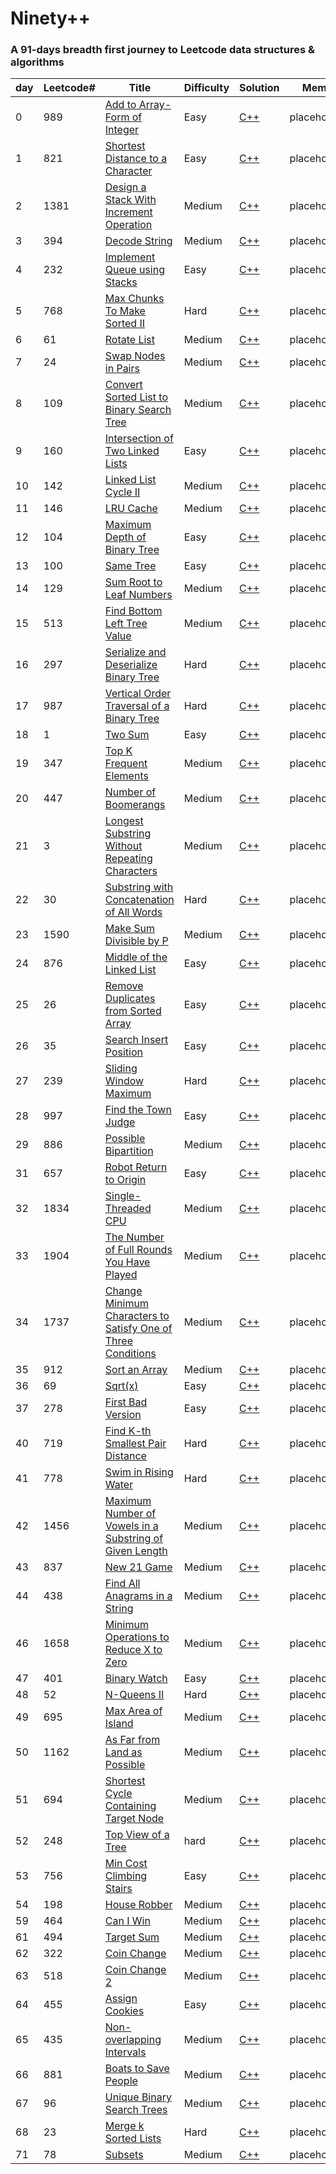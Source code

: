 Ninety++
========

### A 91-days breadth first journey to Leetcode data structures \& algorithms


| day | Leetcode# | Title | Difficulty | Solution | Memo |
|-----| --------- | ----- | ---------- | -------- | ---- | 
| 0 |989|[Add to Array-Form of Integer](https://leetcode.com/problems/add-to-array-form-of-integer/) | Easy | [C++](./trunk/day01/solution.cpp)|placeholder|
| 1 |821|[Shortest Distance to a Character](https://leetcode.com/problems/shortest-distance-to-a-character/) | Easy | [C++](./trunk/day02/solution.cpp)|placeholder|
| 2 |1381|[Design a Stack With Increment Operation](https://leetcode.com/problems/design-a-stack-with-increment-operation/) | Medium | [C++](./trunk/day03/solution.cpp)|placeholder|
| 3 |394|[Decode String](https://leetcode.com/problems/decode-string/) | Medium | [C++](./trunk/day04/solution.cpp)|placeholder|
| 4 |232|[Implement Queue using Stacks](https://leetcode.com/problems/implement-queue-using-stacks/) | Easy | [C++](./trunk/day05/solution.cpp)|placeholder|
| 5 |768|[Max Chunks To Make Sorted II](https://leetcode.com/problems/max-chunks-to-make-sorted-ii/) | Hard | [C++](./trunk/day06/solution.cpp)|placeholder|
| 6 |61|[Rotate List](https://leetcode.com/problems/rotate-list/) | Medium | [C++](./trunk/day07/solution.cpp)|placeholder|
| 7 |24|[Swap Nodes in Pairs](https://leetcode.com/problems/swap-nodes-in-pairs/) | Medium | [C++](./trunk/day08/solution.cpp)|placeholder|
| 8 |109|[Convert Sorted List to Binary Search Tree](https://leetcode.com/problems/convert-sorted-list-to-binary-search-tree/) | Medium | [C++](./trunk/day09/solution.cpp)|placeholder|
| 9 |160|[Intersection of Two Linked Lists](https://leetcode.com/problems/intersection-of-two-linked-lists/) | Easy | [C++](./trunk/day10/solution.cpp)|placeholder|
| 10 |142|[Linked List Cycle II](https://leetcode.com/problems/linked-list-cycle-ii/) | Medium | [C++](./trunk/day11/solution.cpp)|placeholder|
| 11 |146|[LRU Cache](https://leetcode.com/problems/lru-cache/) | Medium | [C++](./trunk/day12/solution.cpp)|placeholder|
| 12 |104|[Maximum Depth of Binary Tree](https://leetcode.com/problems/maximum-depth-of-binary-tree/) | Easy | [C++](./trunk/day13/solution.cpp)|placeholder|
| 13 |100|[Same Tree](https://leetcode.com/problems/same-tree/) | Easy | [C++](./trunk/day14/solution.cpp)|placeholder|
| 14 |129|[Sum Root to Leaf Numbers](https://leetcode.com/problems/sum-root-to-leaf-numbers/) | Medium | [C++](./trunk/day15/solution.cpp)|placeholder|
| 15 |513|[Find Bottom Left Tree Value](https://leetcode.com/problems/find-bottom-left-tree-value/) | Medium | [C++](./trunk/day16/solution.cpp)|placeholder|
| 16 |297|[Serialize and Deserialize Binary Tree](https://leetcode.com/problems/serialize-and-deserialize-binary-tree/) | Hard | [C++](./trunk/day17/solution.cpp)|placeholder|
| 17 |987|[Vertical Order Traversal of a Binary Tree](https://leetcode.com/problems/vertical-order-traversal-of-a-binary-tree/) | Hard | [C++](./trunk/day18/solution.cpp)|placeholder|
| 18 |1|[Two Sum](https://leetcode.com/problems/two-sum/) | Easy | [C++](./trunk/day19/solution.cpp)|placeholder|
| 19 |347|[Top K Frequent Elements](https://leetcode.com/problems/top-k-frequent-elements/) | Medium | [C++](./trunk/day20/solution.cpp)|placeholder|
| 20 |447|[Number of Boomerangs](https://leetcode.com/problems/number-of-boomerangs/) | Medium | [C++](./trunk/day21/solution.cpp)|placeholder|
| 21 |3|[Longest Substring Without Repeating Characters](https://leetcode.com/problems/longest-substring-without-repeating-characters/) | Medium | [C++](./trunk/day22/solution.cpp)|placeholder|
| 22 |30|[Substring with Concatenation of All Words](https://leetcode.com/problems/substring-with-concatenation-of-all-words/) | Hard | [C++](./trunk/day23/solution.cpp)|placeholder|
| 23 |1590|[Make Sum Divisible by P](https://leetcode.com/problems/make-sum-divisible-by-p/) | Medium | [C++](./trunk/day24/solution.cpp)|placeholder|
| 24 |876|[Middle of the Linked List](https://leetcode.com/problems/middle-of-the-linked-list/) | Easy | [C++](./trunk/day25/solution.cpp)|placeholder|
| 25 |26|[Remove Duplicates from Sorted Array](https://leetcode.com/problems/remove-duplicates-from-sorted-array/) | Easy | [C++](./trunk/day26/solution.cpp)|placeholder|
| 26 |35|[Search Insert Position](https://leetcode.com/problems/search-insert-position/) | Easy | [C++](./trunk/day27/solution.cpp)|placeholder|
| 27 |239|[Sliding Window Maximum](https://leetcode.com/problems/sliding-window-maximum/) | Hard | [C++](./trunk/day28/solution.cpp)|placeholder|
| 28 |997|[Find the Town Judge](https://leetcode.com/problems/find-the-town-judge/) | Easy | [C++](./trunk/day29/solution.cpp)|placeholder|
| 29 |886|[Possible Bipartition](https://leetcode.com/problems/possible-bipartition/) | Medium | [C++](./trunk/day30/solution.cpp)|placeholder|
| 31 |657|[Robot Return to Origin](https://leetcode.com/problems/robot-return-to-origin/) | Easy | [C++](./trunk/day32/solution.cpp)|placeholder|
| 32 |1834|[Single-Threaded CPU](https://leetcode.com/problems/single-threaded-cpu/) | Medium | [C++](./trunk/day33/solution.cpp)|placeholder|
| 33 |1904|[The Number of Full Rounds You Have Played](https://leetcode.com/problems/the-number-of-full-rounds-you-have-played/) | Medium | [C++](./trunk/day34/solution.cpp)|placeholder|
| 34 |1737|[Change Minimum Characters to Satisfy One of Three Conditions](https://leetcode.com/problems/change-minimum-characters-to-satisfy-one-of-three-conditions/) | Medium | [C++](./trunk/day35/solution.cpp)|placeholder|
| 35 |912|[Sort an Array](https://leetcode.com/problems/sort-an-array/) | Medium | [C++](./trunk/day36/solution.cpp)|placeholder|
| 36 |69|[Sqrt(x)](https://leetcode.com/problems/sqrtx/) | Easy | [C++](./trunk/day37/solution.cpp)|placeholder|
| 37 |278|[First Bad Version](https://leetcode.com/problems/first-bad-version/) | Easy | [C++](./trunk/day38/solution.cpp)|placeholder|
| 40 |719|[Find K-th Smallest Pair Distance](https://leetcode.com/problems/find-k-th-smallest-pair-distance/) | Hard | [C++](./trunk/day41/solution.cpp)|placeholder|
| 41 |778|[Swim in Rising Water](https://leetcode.com/problems/swim-in-rising-water/) | Hard | [C++](./trunk/day42/solution.cpp)|placeholder|
| 42 |1456|[Maximum Number of Vowels in a Substring of Given Length](https://leetcode.com/problems/maximum-number-of-vowels-in-a-substring-of-given-length/) | Medium | [C++](./trunk/day43/solution.cpp)|placeholder|
| 43 |837|[New 21 Game](https://leetcode.com/problems/new-21-game/) | Medium | [C++](./trunk/day44/solution.cpp)|placeholder|
| 44 |438|[Find All Anagrams in a String](https://leetcode.com/problems/find-all-anagrams-in-a-string/) | Medium | [C++](./trunk/day45/solution.cpp)|placeholder|
| 46 |1658|[Minimum Operations to Reduce X to Zero](https://leetcode.com/problems/minimum-operations-to-reduce-x-to-zero/) | Medium | [C++](./trunk/day47/solution.cpp)|placeholder|
| 47 |401|[Binary Watch](https://leetcode.com/problems/binary-watch/) | Easy | [C++](./trunk/day48/solution.cpp)|placeholder|
| 48 |52|[N-Queens II](https://leetcode.com/problems/n-queens-ii/) |Hard | [C++](./trunk/day49/solution.cpp)|placeholder|
| 49 |695|[Max Area of Island](https://leetcode.com/problems/max-area-of-island/) |Medium | [C++](./trunk/day50/solution.cpp)|placeholder|
| 50 |1162|[As Far from Land as Possible](https://leetcode.com/problems/as-far-from-land-as-possible/) |Medium | [C++](./trunk/day51/solution.cpp)|placeholder|
| 51 |694|[Shortest Cycle Containing Target Node](https://binarysearch.com/problems/Shortest-Cycle-Containing-Target-Node) |Medium | [C++](./trunk/day52/solution.cpp)|placeholder|
| 52 |248|[Top View of a Tree](https://binarysearch.com/problems/Top-View-of-a-Tree) |hard | [C++](./trunk/day53/solution.cpp)|placeholder|
| 53 |756|[Min Cost Climbing Stairs](https://leetcode.com/problems/min-cost-climbing-stairs/) |Easy | [C++](./trunk/day54/solution.cpp)|placeholder|
| 54 |198|[House Robber](https://leetcode.com/problems/house-robber/) |Medium | [C++](./trunk/day55/solution.cpp)|placeholder|
| 59 |464|[Can I Win](https://leetcode.com/problems/can-i-win/) |Medium | [C++](./trunk/day60/solution.cpp)|placeholder|
| 61 |494|[Target Sum](https://leetcode.com/problems/target-sum/) |Medium | [C++](./trunk/day62/solution.cpp)|placeholder|
| 62 |322|[Coin Change](https://leetcode.com/problems/coin-change/) |Medium | [C++](./trunk/day63/solution.cpp)|placeholder|
| 63 |518|[Coin Change 2](https://leetcode.com/problems/coin-change-2/) |Medium | [C++](./trunk/day64/solution.cpp)|placeholder|
| 64 |455|[Assign Cookies](https://leetcode.com/problems/assign-cookies/) |Easy | [C++](./trunk/day65/solution.cpp)|placeholder|
| 65 |435|[Non-overlapping Intervals](https://leetcode.com/problems/non-overlapping-intervals/) |Medium | [C++](./trunk/day65/solution.cpp)|placeholder|
| 66 |881|[Boats to Save People](https://leetcode.com/problems/boats-to-save-people/) |Medium | [C++](./trunk/day67/solution.cpp)|placeholder|
| 67 |96|[Unique Binary Search Trees](https://leetcode.com/problems/unique-binary-search-trees/) |Medium | [C++](./trunk/day68/solution.cpp)|placeholder|
| 68 |23|[Merge k Sorted Lists](https://leetcode.com/problems/merge-k-sorted-lists/) |Hard | [C++](./trunk/day69/solution.cpp)|placeholder|
| 71 |78|[Subsets](https://leetcode.com/problems/subsets/) |Medium | [C++](./trunk/day72/solution.cpp)|placeholder|
